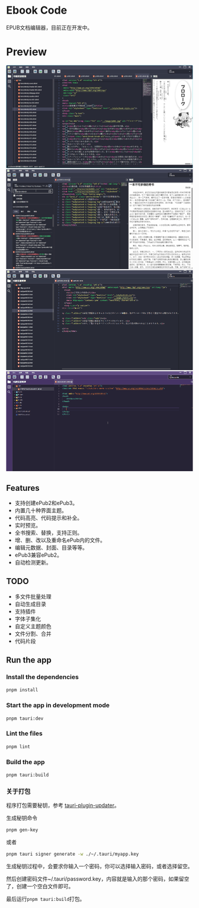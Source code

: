 #  Ebook Code

EPUB文档编辑器，目前正在开发中。

# Preview

![pre01.jpg](./res/pre01.jpg)
![pre02.gif](./res/pre02.gif)
![pre03.gif](./res/pre03.gif)
![pre04.gif](./res/pre04.gif)

## Features

* 支持创建ePub2和ePub3。
* 内置几十种界面主题。
* 代码高亮、代码提示和补全。
* 实时预览。
* 全书搜索、替换，支持正则。
* 增、删、改以及重命名ePub内的文件。
* 编辑元数据、封面、目录等等。
* ePub3兼容ePub2。
* 自动检测更新。

## TODO

* 多文件批量处理
* 自动生成目录
* 支持插件
* 字体子集化
* 自定义主题颜色
* 文件分割、合并
* 代码片段

## Run the app

### Install the dependencies

```bash
pnpm install
```

### Start the app in development mode

```bash
pnpm tauri:dev
```

### Lint the files

```bash
pnpm lint
```

### Build the app

```bash
pnpm tauri:build
```

### 关于打包

程序打包需要秘钥，参考 [tauri-plugin-updater](https://v2.tauri.app/plugin/updater)。

生成秘钥命令

```bash
pnpm gen-key
```

或者

```bash
pnpm tauri signer generate -w ./~/.tauri/myapp.key
```

生成秘钥过程中，会要求你输入一个密码，你可以选择输入密码，或者选择留空。

然后创建密码文件~/.tauri/password.key，内容就是输入的那个密码，如果留空了，创建一个空白文件即可。

最后运行`pnpm tauri:build`打包。
